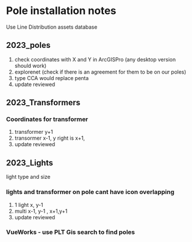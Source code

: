 # Pole installation notes

Use Line Distribution assets database

## 2023_poles
1. check coordinates with X and Y in ArcGISPro (any desktop version should work)
2. explorenet (check if there is an agreement for them to be on our poles)
3. type CCA would replace penta
4. update reviewed

## 2023_Transformers
### Coordinates for transformer

1. transformer y+1
2. transormer x-1, y right is x+1,
3. update reviewed

## 2023_Lights
light type and size
### lights and transformer on pole cant have icon overlapping
1. 1 light x, y-1
2. multi x-1, y-1 , x+1,y+1
3. update reviewed

### VueWorks - use PLT Gis search to find poles
